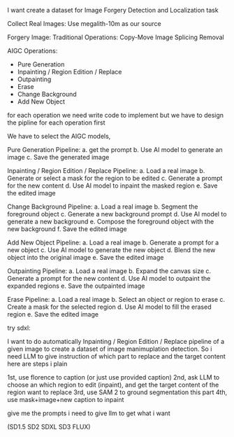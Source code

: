 I want create a dataset for 
Image Forgery Detection and Localization task





Collect Real Images:
Use megalith-10m as our source 


Forgery Image:
Traditional Operations:
Copy-Move
Image Splicing
Removal

AIGC Operations:
- Pure Generation
- Inpainting / Region Edition / Replace
- Outpainting
- Erase
- Change Background
- Add New Object 


for each operation we need write code to implement
but we have to design the pipline for each operation first


We have to select the AIGC models, 

Pure Generation Pipeline: 
a. get the prompt
b. Use AI model to generate an image
c. Save the generated image

Inpainting / Region Edition / Replace Pipeline:
a. Load a real image
b. Generate or select a mask for the region to be edited
c. Generate a prompt for the new content
d. Use AI model to inpaint the masked region
e. Save the edited image

Change Background Pipeline:
a. Load a real image
b. Segment the foreground object
c. Generate a new background prompt
d. Use AI model to generate a new background
e. Compose the foreground object with the new background
f. Save the edited image

Add New Object Pipeline:
a. Load a real image
b. Generate a prompt for a new object
c. Use AI model to generate the new object
d. Blend the new object into the original image
e. Save the edited image






Outpainting Pipeline:
a. Load a real image
b. Expand the canvas size
c. Generate a prompt for the new content
d. Use AI model to outpaint the expanded regions
e. Save the outpainted image

Erase Pipeline:
a. Load a real image
b. Select an object or region to erase
c. Create a mask for the selected region
d. Use AI model to fill the erased region
e. Save the edited image







try sdxl:

I want to do automatically Inpainting / Region Edition / Replace pipeline of a given image
to create a dataset of image manimuplation detection.
So i need LLM to give instruction of which part to replace and the target content
here are steps i plain

1st, use florence to caption (or just use provided caption)
2nd, ask LLM to choose an which region to edit (inpaint), and get the target content of the region want to replace
3rd, use SAM 2 to ground segmentation this part
4th, use mask+image+new caption to inpaint

give me the prompts i need to give llm to get what i want

(SD1.5 SD2 SDXL SD3 FLUX)


















